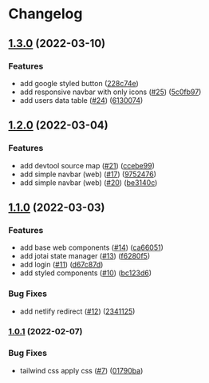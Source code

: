 # Changelog

## [1.3.0](https://github.com/educhavezbarreto/appointment-app/compare/v1.2.0...v1.3.0) (2022-03-10)


### Features

* add google styled button ([228c74e](https://github.com/educhavezbarreto/appointment-app/commit/228c74e82d50c8fc0ed8546c39c6cb5ca4b90b29))
* add responsive navbar with only icons ([#25](https://github.com/educhavezbarreto/appointment-app/issues/25)) ([5c0fb97](https://github.com/educhavezbarreto/appointment-app/commit/5c0fb971545b24584711cce5d86ff9d882f76e7e))
* add users data table ([#24](https://github.com/educhavezbarreto/appointment-app/issues/24)) ([6130074](https://github.com/educhavezbarreto/appointment-app/commit/6130074a3ea832c99a6c9c72633155dba4a1305d))

## [1.2.0](https://github.com/educhavezbarreto/appointment-app/compare/v1.1.0...v1.2.0) (2022-03-04)


### Features

* add devtool source map ([#21](https://github.com/educhavezbarreto/appointment-app/issues/21)) ([ccebe99](https://github.com/educhavezbarreto/appointment-app/commit/ccebe991ef381923486f93e8cc21e09e518d1735))
* add simple navbar (web) ([#17](https://github.com/educhavezbarreto/appointment-app/issues/17)) ([9752476](https://github.com/educhavezbarreto/appointment-app/commit/97524760aabfd6d0854b0f953a86920681c1711f))
* add simple navbar (web) ([#20](https://github.com/educhavezbarreto/appointment-app/issues/20)) ([be3140c](https://github.com/educhavezbarreto/appointment-app/commit/be3140cc6fbfcacd496cd4728bd4cdbfac71cea1))

## [1.1.0](https://github.com/educhavezbarreto/appointment-app/compare/v1.0.1...v1.1.0) (2022-03-03)


### Features

* add base web components ([#14](https://github.com/educhavezbarreto/appointment-app/issues/14)) ([ca66051](https://github.com/educhavezbarreto/appointment-app/commit/ca660517fd921ad24211135c4ba0add9d0cddc95))
* add jotai state manager ([#13](https://github.com/educhavezbarreto/appointment-app/issues/13)) ([f6280f5](https://github.com/educhavezbarreto/appointment-app/commit/f6280f5b7ef92aa0eda6c167733a862c859035a5))
* add login ([#11](https://github.com/educhavezbarreto/appointment-app/issues/11)) ([d67c87d](https://github.com/educhavezbarreto/appointment-app/commit/d67c87daa9f33e39e2ce2b2d0542ae022dfd195d))
* add styled components ([#10](https://github.com/educhavezbarreto/appointment-app/issues/10)) ([bc123d6](https://github.com/educhavezbarreto/appointment-app/commit/bc123d6d69fdda9667c96ee8a7a60547dd4c818b))


### Bug Fixes

* add netlify redirect ([#12](https://github.com/educhavezbarreto/appointment-app/issues/12)) ([2341125](https://github.com/educhavezbarreto/appointment-app/commit/234112556f8094e7665f074e7d1368a8b14b0e09))

### [1.0.1](https://github.com/educhavezbarreto/appointment-app/compare/v1.0.0...v1.0.1) (2022-02-07)


### Bug Fixes

* tailwind css apply css ([#7](https://github.com/educhavezbarreto/appointment-app/issues/7)) ([01790ba](https://github.com/educhavezbarreto/appointment-app/commit/01790ba9ecb01f8f67de18f61045f74450727687))
